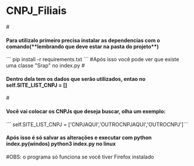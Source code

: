   <h1 aling="center">CNPJ_Filiais</h1>
#<h4>Para utilizalo primeiro precisa instalar as dependencias com o comando(**lembrando que deve estar na pasta do projeto**)</h4>
``` pip install -r requirements.txt ```
#</h4>Após isso você pode ver que existe uma classe "Srap" no index.py</h4>
#<h4>Dentro dela tem os dados que serão utilizados, entao no self.SITE_LIST_CNPJ = []</h4>
#<h4>Você vai colocar os CNPJs que deseja buscar, olha um exemplo:</h4>
``` self.SITE_LIST_CNPJ = ['CNPJAQUI','OUTROCNPJAQUI','OUTROCNPJ']```
<h4>Após isso é só salvar as alterações e executar com python index.py(windos) python3 index.py no linux</h4>
#</h3>OBS: o programa só funciona se você tiver Firefox instalado</h3>
